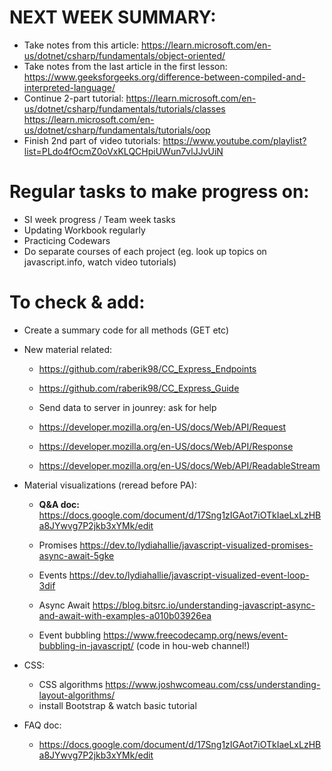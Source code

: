 # NEXT WEEK SUMMARY:

- Take notes from this article:
    https://learn.microsoft.com/en-us/dotnet/csharp/fundamentals/object-oriented/
- Take notes from the last article in the first lesson:
    https://www.geeksforgeeks.org/difference-between-compiled-and-interpreted-language/
- Continue 2-part tutorial:
    https://learn.microsoft.com/en-us/dotnet/csharp/fundamentals/tutorials/classes
    https://learn.microsoft.com/en-us/dotnet/csharp/fundamentals/tutorials/oop
- Finish 2nd part of video tutorials:
    https://www.youtube.com/playlist?list=PLdo4fOcmZ0oVxKLQCHpiUWun7vlJJvUiN

# Regular tasks to make progress on:

- SI week progress / Team week tasks
- Updating Workbook regularly
- Practicing Codewars
- Do separate courses of each project (eg. look up topics on javascript.info, watch video tutorials)

# To check & add:

- Create a summary code for all methods (GET etc)

- New material related:
    - https://github.com/raberik98/CC_Express_Endpoints
    - https://github.com/raberik98/CC_Express_Guide
    - Send data to server in jounrey: ask for help

    - https://developer.mozilla.org/en-US/docs/Web/API/Request
    - https://developer.mozilla.org/en-US/docs/Web/API/Response
    - https://developer.mozilla.org/en-US/docs/Web/API/ReadableStream

- Material visualizations (reread before PA):
    - **Q&A doc:** https://docs.google.com/document/d/17Sng1zIGAot7iOTkIaeLxLzHBa8JYwvg7P2jkb3xYMk/edit

    - Promises https://dev.to/lydiahallie/javascript-visualized-promises-async-await-5gke
    - Events https://dev.to/lydiahallie/javascript-visualized-event-loop-3dif
    - Async Await https://blog.bitsrc.io/understanding-javascript-async-and-await-with-examples-a010b03926ea
    - Event bubbling https://www.freecodecamp.org/news/event-bubbling-in-javascript/
        (code in hou-web channel!)

- CSS:
    - CSS algorithms https://www.joshwcomeau.com/css/understanding-layout-algorithms/
    - install Bootstrap & watch basic tutorial

- FAQ doc:
    - https://docs.google.com/document/d/17Sng1zIGAot7iOTkIaeLxLzHBa8JYwvg7P2jkb3xYMk/edit
